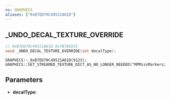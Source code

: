 ```yaml
---
ns: GRAPHICS
aliases: ["0xB7ED70C49521A61D"]
---
```

## _UNDO_DECAL_TEXTURE_OVERRIDE

```c
// 0xB7ED70C49521A61D 0x7B786555
void _UNDO_DECAL_TEXTURE_OVERRIDE(int decalType);
```

```
GRAPHICS::_0xB7ED70C49521A61D(9123);  
GRAPHICS::SET_STREAMED_TEXTURE_DICT_AS_NO_LONGER_NEEDED("MPMissMarkers256");  
```

## Parameters
* **decalType**: 

